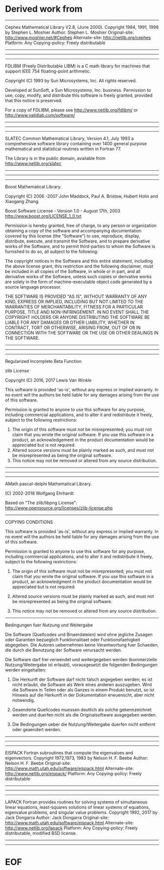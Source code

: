 # Derived work from

---------------------------------------------------------------------------
Cephes Mathematical Library V2.8, (June 2000).
Copyright 1984, 1991, 1998 by Stephen L. Moshier
Author:         Stephen L. Moshier
Original-site:  http://www.moshier.net/#Cephes
Alternate-site: http://netlib.org/cephes
Platform:       Any
Copying-policy: Freely distributable

---------------------------------------------------------------------------
---------------------------------------------------------------------------

---------------------------------------------------------------------------
FDLIBM (Freely Distributable LIBM) is a C math library
for machines that support IEEE 754 floating-point arithmetic.

Copyright (C) 1993 by Sun Microsystems, Inc. All rights reserved.

Developed at SunSoft, a Sun Microsystems, Inc. business.
Permission to use, copy, modify, and distribute this
software is freely granted, provided that this notice
is preserved.

For a copy of FDLIBM, please see http://www.netlib.org/fdlibm/
or http://www.validlab.com/software/

---------------------------------------------------------------------------
---------------------------------------------------------------------------

---------------------------------------------------------------------------
SLATEC Common Mathematical Library, Version 4.1, July 1993
a comprehensive software library containing over 1400 general purpose
mathematical and statistical routines written in Fortran 77.

The Library is in the public domain, available from
http://www.netlib.org/slatec

---------------------------------------------------------------------------
---------------------------------------------------------------------------

---------------------------------------------------------------------------
Boost Mathematical Library.

Copyright (C) 2006 -2007 John Maddock, Paul A. Bristow, Hubert Holin and Xiaogang Zhang.

Boost Software License - Version 1.0 - August 17th, 2003
http://www.boost.org/LICENSE_1_0.txt

Permission is hereby granted, free of charge, to any person or organization
obtaining a copy of the software and accompanying documentation covered by
this license (the "Software") to use, reproduce, display, distribute,
execute, and transmit the Software, and to prepare derivative works of the
Software, and to permit third-parties to whom the Software is furnished to
do so, all subject to the following:

The copyright notices in the Software and this entire statement, including
the above license grant, this restriction and the following disclaimer,
must be included in all copies of the Software, in whole or in part, and
all derivative works of the Software, unless such copies or derivative
works are solely in the form of machine-executable object code generated by
a source language processor.

THE SOFTWARE IS PROVIDED "AS IS", WITHOUT WARRANTY OF ANY KIND, EXPRESS OR
IMPLIED, INCLUDING BUT NOT LIMITED TO THE WARRANTIES OF MERCHANTABILITY,
FITNESS FOR A PARTICULAR PURPOSE, TITLE AND NON-INFRINGEMENT. IN NO EVENT
SHALL THE COPYRIGHT HOLDERS OR ANYONE DISTRIBUTING THE SOFTWARE BE LIABLE
FOR ANY DAMAGES OR OTHER LIABILITY, WHETHER IN CONTRACT, TORT OR OTHERWISE,
ARISING FROM, OUT OF OR IN CONNECTION WITH THE SOFTWARE OR THE USE OR OTHER
DEALINGS IN THE SOFTWARE.

---------------------------------------------------------------------------
---------------------------------------------------------------------------

---------------------------------------------------------------------------
Regularized Incomplete Beta Function

zlib License

Copyright (C) 2016, 2017 Lewis Van Winkle

This software is provided 'as-is', without any express or implied
warranty. In no event will the authors be held liable for any damages
arising from the use of this software.

Permission is granted to anyone to use this software for any purpose,
including commercial applications, and to alter it and redistribute it
freely, subject to the following restrictions:

1. The origin of this software must not be misrepresented; you must not
   claim that you wrote the original software. If you use this software
   in a product, an acknowledgement in the product documentation would be
   appreciated but is not required.
2. Altered source versions must be plainly marked as such, and must not be
   misrepresented as being the original software.
3. This notice may not be removed or altered from any source distribution.

---------------------------------------------------------------------------
---------------------------------------------------------------------------

---------------------------------------------------------------------------
AMath pascal-delphi Mathematical Library.

(C) 2002-2018 Wolfgang Ehrhardt

Based on "The zlib/libpng License": http://www.opensource.org/licenses/zlib-license.php

__________________
COPYING CONDITIONS

 This software is provided 'as-is', without any express or implied warranty.
 In no event will the authors be held liable for any damages arising from
 the use of this software.

 Permission is granted to anyone to use this software for any purpose,
 including commercial applications, and to alter it and redistribute it
 freely, subject to the following restrictions:

 1. The origin of this software must not be misrepresented; you must not
    claim that you wrote the original software. If you use this software in
    a product, an acknowledgment in the product documentation would be
    appreciated but is not required.

 2. Altered source versions must be plainly marked as such, and must not be
    misrepresented as being the original software.

 3. This notice may not be removed or altered from any source distribution.

_______________________________________
Bedingungen fuer Nutzung und Weitergabe

Die Software (Quellcodes und Binaerdateien) wird ohne jegliche Zusagen
oder Garantien bezueglich Funktionalitaet oder Funktionsfaehigkeit
abgegeben. Die Autoren uebernehmen keine Verantwortung fuer Schaeden, die
durch die Benutzung der Software verursacht werden.

Die Software darf frei verwendet und weitergegeben werden (kommerzielle
Nutzung/Weitergabe ist erlaubt), vorausgesetzt die folgenden Bedingungen
werden eingehalten:

1. Die Herkunft der Software darf nicht falsch angegeben werden; es ist
   nicht erlaubt, die Software als Werk eines anderen auszugeben. Wird die
   Software in Teilen oder als Ganzes in einem Produkt benutzt, so ist
   Hinweis auf die Herkunft in der Dokumentation erwuenscht, aber nicht
   notwendig.

2. Geaenderte Quellcodes muessen deutlich als solche gekennzeichnet werden
   und duerfen nicht als die Originalsoftware ausgegeben werden.

3. Die Bedingungen ueber die Nutzung/Weitergabe duerfen nicht entfernt oder
   geaendert werden.

---------------------------------------------------------------------------
---------------------------------------------------------------------------

---------------------------------------------------------------------------
EISPACK Fortran subroutines that compute the eigenvalues and eigenvectors.
Copyright  1972,1973, 1983 by Nelson H. F. Beebe
Author:         Nelson H. F. Beebe
Original-site:  http://www.math.utah.edu/software/eispack.html
Alternate-site: http://www.netlib.org/eispack/
Platform:       Any
Copying-policy: Freely distributable

---------------------------------------------------------------------------
---------------------------------------------------------------------------

---------------------------------------------------------------------------
LAPACK Fortran provides routines for solving systems of simultaneous linear
equations, least-squares solutions of linear systems of equations, eigenvalue
problems, and singular value problems.
Copyright  1992, 2017 by Jack Dongarra
Author:         Jack Dongarra
Original-site:  http://www.math.utah.edu/software/eispack.html
Alternate-site: http://www.netlib.org/lapack
Platform:       Any
Copying-policy: Freely distributable, modified BSD license.

---------------------------------------------------------------------------
---------------------------------------------------------------------------

# EOF